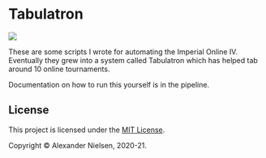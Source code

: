 # Tabulatron

![](https://github.com/hitecherik/Tabulatron/workflows/Build/badge.svg)

These are some scripts I wrote for automating the Imperial Online IV. Eventually they grew into a system called Tabulatron which has helped tab around 10 online tournaments.

Documentation on how to run this yourself is in the pipeline.

## License

This project is licensed under the [MIT License](LICENSE.txt).

Copyright &copy; Alexander Nielsen, 2020-21.
